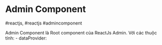 # Admin Component
#reactjs, #reactjs #admincomponent

Admin Component là Root component của ReactJs Admin. 
Với các thuộc tính:
	- dataProvider: 